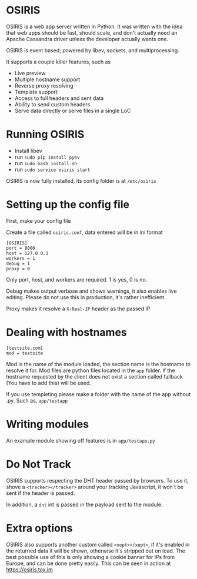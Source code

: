 OSIRIS
======

OSIRIS is a web app server written in Python. It was written with the idea that web apps should be fast, should scale, and don't actually need an Apache Cassandra driver unless the developer actually wants one.

OSIRIS is event based; powered by libev, sockets, and multiprocessing.

It supports a couple killer features, such as
* Live preview
* Multiple hostname support
* Reverse proxy resolving
* Template support
* Access to full headers and sent data
* Ability to send custom headers
* Serve data directly or serve files in a single LoC

Running OSIRIS
==========
* Install libev 
* run ``sudo pip install pyev``
* run ``sudo bash install.sh``
* run ``sudo service osiris start``
 
OSIRIS is now fully installed, its config folder is at ``/etc/osiris``

Setting up the config file
==========================
First, make your config file

Create a file called ``osiris.conf``, data entered will be in ini format

```
[OSIRIS]
port = 8000
host = 127.0.0.1
workers = 1
debug = 1
proxy = 0
```

Only port, host, and workers are required. 1 is yes, 0 is no.

Debug makes output verbose and shows warnings, it also enables live editing. Please do not use this in production, it's rather inefficient.

Proxy makes it resolve a ``X-Real-IP`` header as the passed IP

Dealing with hostnames
======
```
[testsite.com]
mod = testsite
```

Mod is the name of the module loaded, the section name is the hostname to resolve it for. Mod files are python files located in the ``app`` folder. If the hostname requested by the client does not exist a section called fallback (You have to add this) will be used.

If you use templeting please make a folder with the name of the app without .py. Such as, ``app/testapp``

Writing modules
======
An example module showing off features is in ``app/testapp.py``

Do Not Track
======
OSIRIS supports respecting the DHT header passed by browsers.
To use it, shove a ``<tracker></tracker>`` around your tracking Javascript, it won't be sent if the header is passed.

In addition, a `dnt` int is passed in the payload sent to the module.

Extra options
======
OSIRIS also supports another custom called ``<xopt></xopt>``, if it's enabled in the returned data it will be shown, otherwise it's stripped out on load. The best possible use of this is only showing a cookie banner for IPs from Europe, and can be done pretty easily. This can be seen in action at https://osiris.tox.im
